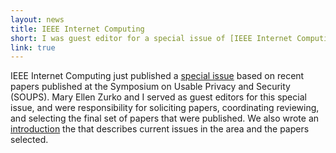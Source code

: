 ```yaml
---
layout: news
title: IEEE Internet Computing
short: I was guest editor for a special issue of [IEEE Internet Computing](https://www.computer.org/csdl/mags/ic/2017/03/index.html)
link: true
---
```


IEEE Internet Computing just published a [special issue](https://www.computer.org/csdl/mags/ic/2017/03/index.html) based
on recent papers published at the Symposium on Usable Privacy and Security (SOUPS).  Mary Ellen Zurko and I served as
guest editors for this special issue, and were responsibility for soliciting papers, coordinating reviewing, and
selecting the final set of papers that were published.  We also wrote an
[introduction](https://www.computer.org/csdl/mags/ic/2017/03/mic2017030019-abs.html) the that describes current issues
in the area and the papers selected.



